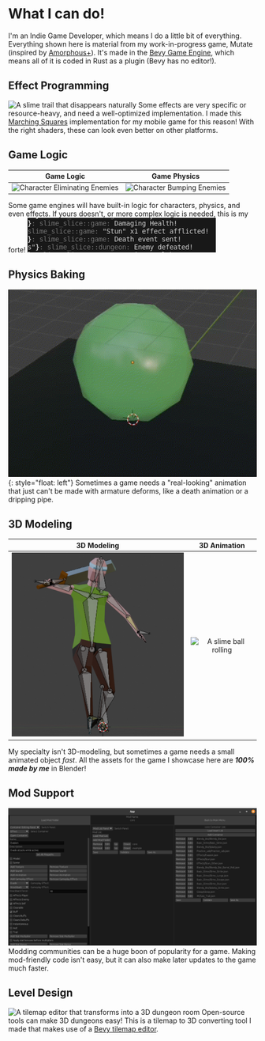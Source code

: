 # What I can do!
I'm an Indie Game Developer, which means I do a little bit of everything.
Everything shown here is material from my work-in-progress game, Mutate (inspired by [Amorphous+](<https://www.kongregate.com/games/innocuousgames/amorphous>)).
It's made in the [Bevy Game Engine](<https://bevyengine.org/>), which means all of it is coded in Rust as a plugin (Bevy has no editor!).

## Effect Programming
![A slime trail that disappears naturally](https://raw.githubusercontent.com/k-specht/k-specht.github.io/main/assets/vid/Effects_compressed.gif)
Some effects are very specific or resource-heavy, and need a well-optimized implementation.
I made this [Marching Squares](<https://en.wikipedia.org/wiki/Marching_squares>) implementation for my mobile game for this reason!
With the right shaders, these can look even better on other platforms.

## Game Logic
Game Logic                 | Game Physics
:-------------------------:|:-------------------------:
![Character Eliminating Enemies](https://raw.githubusercontent.com/k-specht/k-specht.github.io/main/assets/img/Logic_compressed.gif)  |  ![Character Bumping Enemies](https://raw.githubusercontent.com/k-specht/k-specht.github.io/main/assets/img/Game_AI.gif)

Some game engines will have built-in logic for characters, physics, and even effects.
If yours doesn't, or more complex logic is needed, this is my forte!
![Simple game logs stating that an enemy was attacked, stunned, and defeated](https://raw.githubusercontent.com/k-specht/k-specht.github.io/main/assets/img/Game_Logs.png)

## Physics Baking
![A slime jiggle physics simulation](https://raw.githubusercontent.com/k-specht/k-specht.github.io/main/assets/img/Physics_Baking.gif){: style="float: left"}
Sometimes a game needs a "real-looking" animation that just can't be made with armature deforms, like a death animation or a dripping pipe.

## 3D Modeling
3D Modeling                | 3D Animation
:-------------------------:|:-------------------------:
![A simple humanoid armature pose](https://raw.githubusercontent.com/k-specht/k-specht.github.io/main/assets/img/3D_Modeling_and_Posing.png) | ![A slime ball rolling](https://raw.githubusercontent.com/k-specht/k-specht.github.io/main/assets/img/Rigging_Animation.gif)

My specialty isn't 3D-modeling, but sometimes a game needs a small animated object *fast*.
All the assets for the game I showcase here are ***100% made by me*** in Blender!

## Mod Support
![An asset editor with a lot of buttons](https://raw.githubusercontent.com/k-specht/k-specht.github.io/main/assets/img/Mod_Support.png)
Modding communities can be a huge boon of popularity for a game.
Making mod-friendly code isn't easy, but it can also make later updates to the game much faster.

## Level Design
![A tilemap editor that transforms into a 3D dungeon room](https://raw.githubusercontent.com/k-specht/k-specht.github.io/main/assets/img/Level_Editing.gif)
Open-source tools can make 3D dungeons easy!
This is a tilemap to 3D converting tool I made that makes use of a [Bevy tilemap editor](<https://github.com/StarArawn/bevy_ecs_tilemap>).
